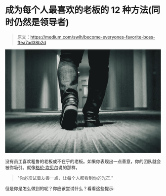 # 成为每个人最喜欢的老板的 12 种方法(同时仍然是领导者)

> 原文：<https://medium.com/swlh/become-everyones-favorite-boss-ffea7ad38b2d>

![](img/d378a87caf32c70f43c7467822ffd057.png)

没有员工喜欢粗鲁的老板或不在乎的老板。如果你表现出一点善意，你的团队就会被你吸引。就像[格伦·坎贝尔](https://youtu.be/MvswocNN-g8)说的那样，

> "你必须试着友善一点，让每个人都看到你的光芒."

但是你是怎么做到的呢？你应该尝试什么？看看这些提示: